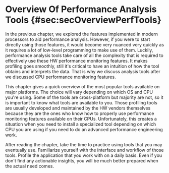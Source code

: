 # Overview Of Performance Analysis Tools {#sec:secOverviewPerfTools}

In the previous chapter, we explored the features implemented in modern processors to aid performance analysis. However, if you were to start directly using those features, it would become very nuanced very quickly as it requires a lot of low-level programming to make use of them. Luckily, performance analysis tools take care of all the complexity that is required to effectively use these HW performance monitoring features. It makes profiling goes smoothly, still it's critical to have an intuition of how the tool obtains and interprets the data. That is why we discuss analysis tools after we discussed CPU performance monitoring features.

This chapter gives a quick overview of the most popular tools available on major platforms. The choice will vary depending on which OS and CPU you're using. Some of the tools are cross-platform but majority are not, so it is important to know what tools are available to you. Those profiling tools are usually developed and maintained by the HW vendors themselves because they are the ones who know how to properly use performance monitoring features available on their CPUs. Unfortunately, this creates a situation when you need to install a specialized tool depending on which CPU you are using if you need to do an advanced performance engineering work. 

After reading the chapter, take the time to practice using tools that you may eventually use. Familiarize yourself with the interface and workflow of those tools. Profile the application that you work with on a daily basis. Even if you don't find any actionable insights, you will be much better prepared when the actual need comes.
